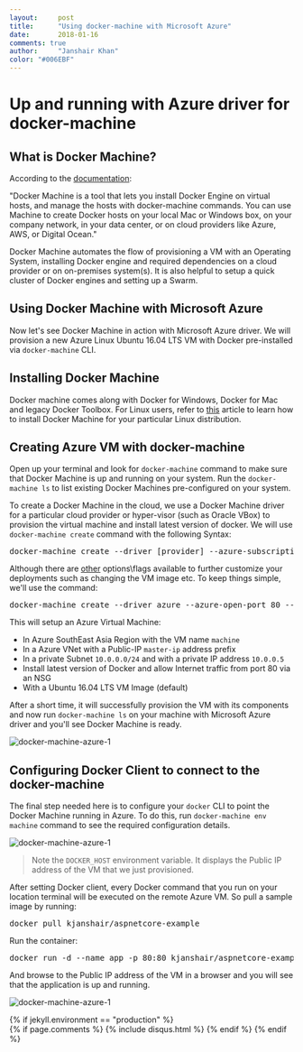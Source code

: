 ```yaml
---
layout:     post
title:      "Using docker-machine with Microsoft Azure"
date:       2018-01-16
comments: true
author:     "Janshair Khan"
color: "#006EBF"
---
```


# Up and running with Azure driver for docker-machine

## What is Docker Machine?

According to the <a href="https://docs.docker.com/machine/overview/" class="underline">documentation</a>:

"Docker Machine is a tool that lets you install Docker Engine on virtual hosts, and manage the hosts with docker-machine commands. You can use Machine to create Docker hosts on your local Mac or Windows box, on your company network, in your data center, or on cloud providers like Azure, AWS, or Digital Ocean."

Docker Machine automates the flow of provisioning a VM with an Operating System, installing Docker engine and required dependencies on a cloud provider or on on-premises system(s). It is also helpful to setup a quick cluster of Docker engines and setting up a Swarm.

## Using Docker Machine with Microsoft Azure

Now let's see Docker Machine in action with Microsoft Azure driver. We will provision a new Azure Linux Ubuntu 16.04 LTS VM with Docker pre-installed via `docker-machine` CLI.

## Installing Docker Machine

Docker machine comes along with Docker for Windows, Docker for Mac and legacy Docker Toolbox. For Linux users, refer to <a href="https://docs.docker.com/machine/install-machine/" class="underline" target="_blank">this</a> article to learn how to install Docker Machine for your particular Linux distribution.

## Creating Azure VM with docker-machine

Open up your terminal and look for `docker-machine` command to make sure that Docker Machine is up and running on your system. Run the `docker-machine ls` to list existing Docker Machines pre-configured on your system.

To create a Docker Machine in the cloud, we use a Docker Machine driver for a particular cloud provider or hyper-visor (such as Oracle VBox) to provision the virtual machine and install latest version of docker. We will use `docker-machine create` command with the following Syntax:

<pre class="prettyprint linenums prettyprinted">docker-machine create --driver [provider] --azure-subscription-id [id] --azure-subnet-prefix [azure-vnet-subnet] --azure-open-port [port] --azure-private-ip-address [private-ip-address] --azure-location [azure-region] [machine-name] </pre>

Although there are <a href="https://docs.docker.com/machine/drivers/azure/" class="underline">other</a> options\flags available to further customize your deployments such as changing the VM image etc. To keep things simple, we'll use the command:

<pre class="prettyprint linenums prettyprinted">docker-machine create --driver azure --azure-open-port 80 --azure-subscription-id axxxxx-xxxx-xxxx-xxxx-xxxxx --azure-subnet-prefix 10.0.0.0/24 --azure-private-ip-address 10.0.0.5 --azure-location "Southeast Asia" machine
</pre>

This will setup an Azure Virtual Machine:

- In Azure SouthEast Asia Region with the VM name `machine`
- In a Azure VNet with a Public-IP `master-ip` address prefix
- In a private Subnet `10.0.0.0/24` and with a private IP address `10.0.0.5`
- Install latest version of Docker and allow Internet traffic from port 80 via an NSG
- With a Ubuntu 16.04 LTS VM Image (default)

After a short time, it will successfully provision the VM with its components and now run `docker-machine ls` on your machine with Microsoft Azure driver and you'll see Docker Machine is ready.

<img src="https://kjanshair.azureedge.net/docker/docker-machine-azure-driver/docker-machine-azure-1.png" alt="docker-machine-azure-1" class="img-responsive center-block"/>

## Configuring Docker Client to connect to the docker-machine

The final step needed here is to configure your `docker` CLI to point the Docker Machine running in Azure. To do this, run `docker-machine env machine` command to see the required configuration details.

<img src="https://kjanshair.azureedge.net/docker/docker-machine-azure-driver/docker-machine-azure-2.png" alt="docker-machine-azure-1" class="img-responsive center-block"/>

> Note the `DOCKER_HOST` environment variable. It displays the Public IP address of the VM that we just provisioned.

After setting Docker client, every Docker command that you run on your location terminal will be executed on the remote Azure VM. So pull a sample image by running:

<pre class="prettyprint linenums prettyprinted">docker pull kjanshair/aspnetcore-example</pre>

Run the container:

<pre class="prettyprint linenums prettyprinted">docker run -d --name app -p 80:80 kjanshair/aspnetcore-example</pre>

And browse to the Public IP address of the VM in a browser and you will see that the application is up and running.

<img src="https://kjanshair.azureedge.net/docker/docker-machine-azure-driver/docker-machine-azure-3.png" alt="docker-machine-azure-1" class="img-responsive center-block"/>

{% if jekyll.environment == "production" %}    
    {% if page.comments %}
      {% include disqus.html %}
    {% endif %}
{% endif %}